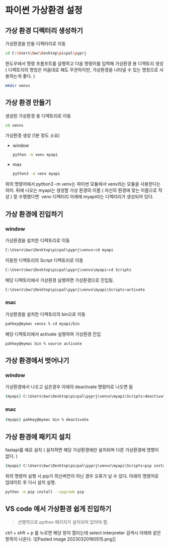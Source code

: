 

# 파이썬 가상환경 설정

## 가상 환경 디렉터리 생성하기

가성환경을 만들 디렉터리로 이동
```bash
cd C:\Users\bwc\Desktop\picpal\pyprj
```

윈도우에서 명령 프롬프트를 실행하고 다음 명령어를 입력해 가상환경 용 디렉토리 생성
( 디렉토리의 명칭은 마음대로 해도 무관하지만, 가상환경을 나타낼 수 있는 명칭으로 사용하는게 좋다. )
```bash
mkdir venvs
```


## 가상 환경 만들기

생성된 가상환경 용 디렉토리로 이동
```bash
cd venvs
```

가상환경 생성 (1분 정도 소요)
- window
	```bash
	python -m venv myapi
	```
- max
	```bash
	python3 -m venv myapi
	```

위의 명령어에서 python3 -m venv는 파이썬 모듈에서 venv라는 모듈을 사용한다는 의미.
뒤에 나오는 myapi는 생성할 가상 환경의 이름 ( 자신의 환경에 맞는 이름으로 작성 )
잘 수행했다면  venv 디렉터리 아래에 myapi라는 디렉터리가 생성되어 있다.


## 가상 환경에 진입하기

### window

가상환경을 설치한 디렉토리로 이동
```bash
C:\Users\bwc\Desktop\picpal\pyprj\venvs>cd myapi
```

이동한 디렉토리의 Script 디렉토리로 이동
```bash
C:\Users\bwc\Desktop\picpal\pyprj\venvs\myapi>cd Scripts
```

해당 디렉토리에서 가상환경 실행하면 가상환경으로 진입됨. 
```bash
C:\Users\bwc\Desktop\picpal\pyprj\venvs\myapi\Scripts>activate
```


### mac

가상환경을 설치한 디렉토리의 bin으로 이동
```bash
pahkey@mymac venvs % cd myapi/bin 
```

해당 디렉토리에서 activate 실행하여 가상환경 진입
```bash
pahkey@mymac bin % source activate 
```


## 가상 환경에서 벗어나기

### window

가상환경에서 나오고 싶은경우 아래의 deactivate 명령어로 나오면 됨
```bash
(myapi) C:\Users\bwc\Desktop\picpal\pyprj\venvs\myapi\Scripts>deactivate
```


### mac
```bash
(myapi) pahkey@mymac bin % deactivate
```

## 가상 환경에 패키지 설치

fastapi를 예로 설치 ( 설치하면 해당 가상환경에만 설치되며 다른 가상환경에 영향이 없다. )
```bash
(myapi) C:\Users\bwc\Desktop\picpal\pyprj\venvs\myapi\Scripts>pip install fastapi
```

위의 명령어 실행 시 pip가 최신버전이 아닌 경우 오류가 날 수 있다. 아래의 명령어로 업데이트 후 다시 설치 실행.
```bash
python -m pip install --upgrade pip
```



## VS code 에서 가상환경 쉽게 진입하기
> 선행적으로 python 패키지가 설치되어 있어야 함.


ctrl + shft + p 를 누르면 해당 창이 열리는데 select interpreter 검색시 아래와 같은 항목이 나온다.
![[Pasted image 20230320160515.png]]



